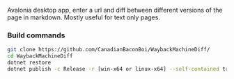 Avalonia desktop app, enter a url and diff between different versions of the page in markdown. Mostly useful for text only pages.

### Build commands
```bash
git clone https://github.com/CanadianBaconBoi/WaybackMachineDiff/
cd WaybackMachineDiff
dotnet restore
dotnet publish -c Release -r [win-x64 or linux-x64] --self-contained true -p:PublishTrimmed=true -p:PublishSingleFile=true -p:IncludeNativeLibrariesForSelfExtract=true
```
